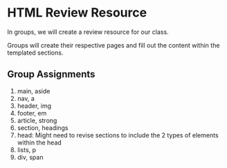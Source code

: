 # HTML Review Resource

In groups, we will create a review resource for our class.

Groups will create their respective pages and fill out the content within the templated sections.

## Group Assignments

1. main, aside
2. nav, a
3. header, img
4. footer, em
5. article, strong
6. section, headings 
7. head: Might need to revise sections to include the 2 types of elements within the head 
8. lists, p
9. div, span
